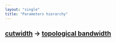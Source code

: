 ```yaml
---
layout: "single"
title: "Parameters hierarchy"
---
```

<!--this is a generated file-->

## [cutwidth](../TLx1pz) → [topological bandwidth](../SnA7Eq)
